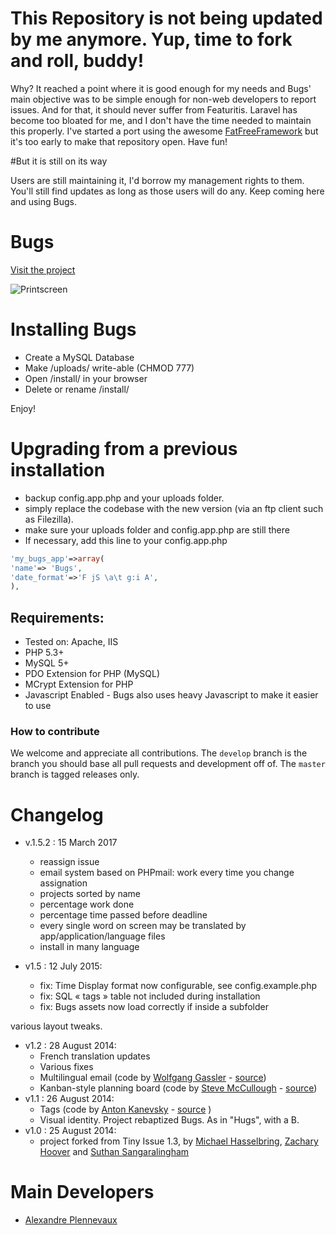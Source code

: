 # This Repository is not being updated by me anymore. Yup, time to fork and roll, buddy!

Why? It reached a point where it is good enough for my needs and Bugs' main objective was to be simple enough for non-web developers to report issues. And for that, it should never suffer from Featuritis. Laravel has become too bloated for me, and I don't have the time needed to maintain this properly. 
I've started a port using the awesome [FatFreeFramework](https://fatfreeframework.com) but it's too early to make that repository open. Have fun!

#But it is still on its way

Users are still maintaining it, I'd borrow my management rights to them.  You'll still find updates as long as those users will do any.  Keep coming here and using Bugs. 

# Bugs

[Visit the project](http://pixeline.github.io/bugs/)

![Printscreen](http://pixeline.github.io/bugs/images/bugs-index.png "Main screen")

# Installing Bugs

- Create a MySQL Database
- Make /uploads/ write-able (CHMOD 777)
- Open /install/ in your browser
- Delete or rename /install/

Enjoy!

# Upgrading from a previous installation

- backup config.app.php and your uploads folder.
- simply replace the codebase with the new version (via an ftp client such as Filezilla).
- make sure your uploads folder and config.app.php are still there
- If necessary, add this line to your config.app.php
```php
'my_bugs_app'=>array(
'name'=> 'Bugs',
'date_format'=>'F jS \a\t g:i A',
),
```

## Requirements:

- Tested on: Apache, IIS
- PHP 5.3+
- MySQL 5+
- PDO Extension for PHP (MySQL)
- MCrypt Extension for PHP
- Javascript Enabled - Bugs also uses heavy Javascript to make it easier to use

### How to contribute

We welcome and appreciate all contributions. The `develop` branch is the branch you should base all pull requests and development off of.
The `master` branch is tagged releases only.

# Changelog
- v.1.5.2 : 15 March 2017
	- reassign issue
	- email system based on PHPmail: work every time you change assignation
	- projects sorted by name
	- percentage work done
	- percentage time passed before deadline
	- every single word on screen may be translated by app/application/language files
	- install in many language
	
- v1.5 : 12 July 2015:
	- fix: Time Display format now configurable, see config.example.php
	- fix: SQL « tags » table not included during installation
	- fix: Bugs assets now load correctly if inside a subfolder

various layout tweaks.

- v1.2 : 28 August 2014: 
	- French translation updates
	- Various fixes
	- Multilingual email (code by [Wolfgang Gassler](http://wolfgang.gassler.org/) - [source](https://github.com/mikelbring/tinyissue/pull/197))
	- Kanban-style planning board (code by [Steve McCullough](http://irrational.ca/) - [source](https://github.com/mikelbring/tinyissue/pull/194))
- v1.1 : 26 August 2014: 
	- Tags (code by [Anton Kanevsky](http://about.me/akanevsky) - [source](https://github.com/mikelbring/tinyissue/pull/180) )
	- Visual identity. Project rebaptized Bugs. As in "Hugs", with a B.
- v1.0 : 25 August 2014:
	- project forked from Tiny Issue 1.3, by [Michael Hasselbring](http://michaelhasselbring.com), [Zachary Hoover](http://zachoover.com) and [Suthan Sangaralingham](http://suthanwebs.com/)

# Main Developers

- [Alexandre Plennevaux](https://pixeline.be)
